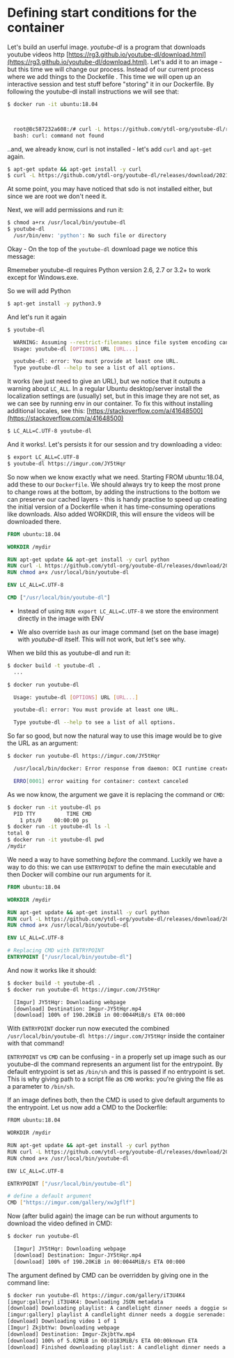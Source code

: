 # Defining start conditions for the container

Let's build an userful image. *youtube-dl* is a program that downloads youtube videos http  [https://rg3.github.io/youtube-dl/download.html](https://rg3.github.io/youtube-dl/download.html). Let's add it to an image - but this time we will change our process. Instead of our current process where we add things to the Dockefile . This time we will open up an interactive session and test stuff before "storing" it in our Dockerfile. By following the youtube-dl install instructions we will see that:

```bash
$ docker run -it ubuntu:18.04



  root@8c587232a608:/# curl -L https://github.com/ytdl-org/youtube-dl/releases/download/2021.12.17/youtube-dl -o /usr/local/bin/youtube-dl
  bash: curl: command not found
```

..and, we already know, curl is not installed - let's add `curl` and `apt-get` again.

```bash
$ apt-get update && apt-get install -y curl
$ curl -L https://github.com/ytdl-org/youtube-dl/releases/download/2021.12.17/youtube-dl -o /usr/local/bin/youtube-dl
```

At some point, you may have noticed that sdo is not installed either, but since we are root we don't need it.

Next, we will add permissions and run it:

```bash
$ chmod a+rx /usr/local/bin/youtube-dl
$ youtube-dl
  /usr/bin/env: 'python': No such file or directory
```

Okay - On the top of the `youtube-dl` download page we notice this message:

Rmemeber youtube-dl requires Python version 2.6, 2.7 or 3.2+ to work except for Windows.exe.

So we will add Python

```bash
$ apt-get install -y python3.9
```

And let's run it again

```bash
$ youtube-dl

  WARNING: Assuming --restrict-filenames since file system encoding cannot encode all characters. Set the LC_ALL environment variable to fix this.
  Usage: youtube-dl [OPTIONS] URL [URL...]

  youtube-dl: error: You must provide at least one URL.
  Type youtube-dl --help to see a list of all options.
```

It works (we just need to give an URL), but we notice that it outputs a warning about `LC_ALL`. In a regular Ubuntu desktop/server install the localization settings are (usually) set, but in this image they are not set, as we can see by running env in our container. To fix this without installing additional locales, see this: [https://stackoverflow.com/a/41648500](https://stackoverflow.com/a/41648500)

```bash
$ LC_ALL=C.UTF-8 youtube-dl
```

And it works!. Let's persists it for our session and try downloading a video:

```bash
$ export LC_ALL=C.UTF-8
$ youtube-dl https://imgur.com/JY5tHqr
```

So now when we know exactly what we need. Starting FROM ubuntu:18.04, add these to our `Dockerfile`. We should always try to keep the most prone to change rows at the bottom, by adding the instructions to the bottom we can preserve our cached layers - this is handy practise to speed up creating the initial version of a Dockerfile when it has time-consuming operations like downloads. Also added WORKDIR, this will ensure the videos will be downloaded there.

```Dockerfile
FROM ubuntu:18.04

WORKDIR /mydir

RUN apt-get update && apt-get install -y curl python
RUN curl -L https://github.com/ytdl-org/youtube-dl/releases/download/2021.12.17/youtube-dl -o /usr/local/bin/youtube-dl
RUN chmod a+x /usr/local/bin/youtube-dl

ENV LC_ALL=C.UTF-8

CMD ["/usr/local/bin/youtube-dl"]
```

- Instead of using `RUN export LC_ALL=C.UTF-8` we store the environment directly in the image with ENV

- We also override `bash` as our image command (set on the base image) with *youtube-dl* itself. This will not work, but let's see why.

When we bild this as youtube-dl and run it:

```bash
$ docker build -t youtube-dl .
  ...

$ docker run youtube-dl

  Usage: youtube-dl [OPTIONS] URL [URL...]

  youtube-dl: error: You must provide at least one URL.

  Type youtube-dl --help to see a list of all options.
```

So far so good, but now the natural way to use this image would be to give the URL as an argument:

```bash
$ docker run youtube-dl https://imgur.com/JY5tHqr

  /usr/local/bin/docker: Error response from daemon: OCI runtime create failed: container_linux.go:296: starting container process caused "exec: \"https://imgur.com/JY5tHqr\": stat https://imgur.com/JY5tHqr: no such file or directory": unknown.

  ERRO[0001] error waiting for container: context canceled
```

As we now know, the argument we gave it is replacing the command or `CMD`:

```bash
$ docker run -it youtube-dl ps
  PID TTY          TIME CMD
    1 pts/0    00:00:00 ps
$ docker run -it youtube-dl ls -l
total 0
$ docker run -it youtube-dl pwd
/mydir
```


We need a way to have something *before* the command. Luckily we have a way to do this: we can use `ENTRYPOINT` to define the main executable and then Docker will combine our run arguments for it.

```Dockerfile
FROM ubuntu:18.04

WORKDIR /mydir

RUN apt-get update && apt-get install -y curl python
RUN curl -L https://github.com/ytdl-org/youtube-dl/releases/download/2021.12.17/youtube-dl -o /usr/local/bin/youtube-dl
RUN chmod a+x /usr/local/bin/youtube-dl

ENV LC_ALL=C.UTF-8

# Replacing CMD with ENTRYPOINT
ENTRYPOINT ["/usr/local/bin/youtube-dl"]
```

And now it works like it should:

```bash
$ docker build -t youtube-dl .
$ docker run youtube-dl https://imgur.com/JY5tHqr

  [Imgur] JY5tHqr: Downloading webpage
  [download] Destination: Imgur-JY5tHqr.mp4
  [download] 100% of 190.20KiB in 00:0044MiB/s ETA 00:000
```

With `ENTRYPOINT` docker run now executed the combined `/usr/local/bin/youtube-dl https://imgur.com/JY5tHqr` inside the container with that command!


`ENTRYPOINT` vs `CMD` can be confusing - in a properly set up image such as our youtube-dl the command represents an argument list for the entrypoint. By default entrypoint is set as `/bin/sh` and this is passed if no entrypoint is set. This is why giving path to a script file as `CMD` works: you're giving the file as a parameter to `/bin/sh`.

If an image defines both, then the CMD is used to give default arguments to the entrypoint. Let us now add a CMD to the Dockerfile:

```bash
FROM ubuntu:18.04

WORKDIR /mydir

RUN apt-get update && apt-get install -y curl python
RUN curl -L https://github.com/ytdl-org/youtube-dl/releases/download/2021.12.17/youtube-dl -o /usr/local/bin/youtube-dl
RUN chmod a+x /usr/local/bin/youtube-dl

ENV LC_ALL=C.UTF-8

ENTRYPOINT ["/usr/local/bin/youtube-dl"]

# define a default argument
CMD ["https://imgur.com/gallery/xwJgflf"]
```

Now (after bulid again) the image can be run without arguments to download the video defined in CMD:

```bash
$ docker run youtube-dl

  [Imgur] JY5tHqr: Downloading webpage
  [download] Destination: Imgur-JY5tHqr.mp4
  [download] 100% of 190.20KiB in 00:0044MiB/s ETA 00:000
```

The argument defined by CMD can be overridden by giving one in the command line:

```bash
$ docker run youtube-dl https://imgur.com/gallery/iT3U4K4
[imgur:gallery] iT3U4K4: Downloading JSON metadata
[download] Downloading playlist: A candlelight dinner needs a doggie serenade
[imgur:gallery] playlist A candlelight dinner needs a doggie serenade: Collected 1 video ids (downloading 1 of them)
[download] Downloading video 1 of 1
[Imgur] ZkjbtYw: Downloading webpage
[download] Destination: Imgur-ZkjbtYw.mp4
[download] 100% of 5.02MiB in 00:0183MiB/s ETA 00:00known ETA
[download] Finished downloading playlist: A candlelight dinner needs a doggie serenade
```